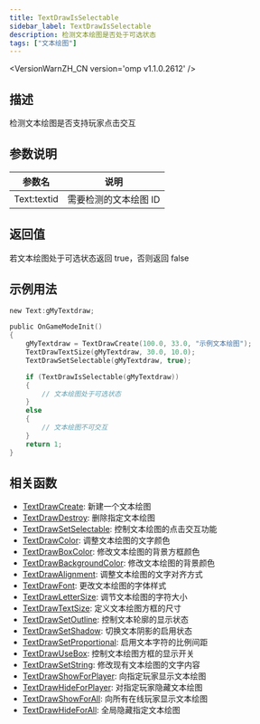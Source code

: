 ```yaml
---
title: TextDrawIsSelectable
sidebar_label: TextDrawIsSelectable
description: 检测文本绘图是否处于可选状态
tags: ["文本绘图"]
---
```


<VersionWarnZH_CN version='omp v1.1.0.2612' />

## 描述

检测文本绘图是否支持玩家点击交互

## 参数说明

| 参数名      | 说明                  |
| ----------- | --------------------- |
| Text:textid | 需要检测的文本绘图 ID |

## 返回值

若文本绘图处于可选状态返回 true，否则返回 false

## 示例用法

```c
new Text:gMyTextdraw;

public OnGameModeInit()
{
    gMyTextdraw = TextDrawCreate(100.0, 33.0, "示例文本绘图");
    TextDrawTextSize(gMyTextdraw, 30.0, 10.0);
    TextDrawSetSelectable(gMyTextdraw, true);

    if (TextDrawIsSelectable(gMyTextdraw))
    {
        // 文本绘图处于可选状态
    }
    else
    {
        // 文本绘图不可交互
    }
    return 1;
}
```

## 相关函数

- [TextDrawCreate](TextDrawCreate): 新建一个文本绘图
- [TextDrawDestroy](TextDrawDestroy): 删除指定文本绘图
- [TextDrawSetSelectable](TextDrawSetSelectable): 控制文本绘图的点击交互功能
- [TextDrawColor](TextDrawColor): 调整文本绘图的文字颜色
- [TextDrawBoxColor](TextDrawBoxColor): 修改文本绘图的背景方框颜色
- [TextDrawBackgroundColor](TextDrawBackgroundColor): 修改文本绘图的背景颜色
- [TextDrawAlignment](TextDrawAlignment): 调整文本绘图的文字对齐方式
- [TextDrawFont](TextDrawFont): 更改文本绘图的字体样式
- [TextDrawLetterSize](TextDrawLetterSize): 调节文本绘图的字符大小
- [TextDrawTextSize](TextDrawTextSize): 定义文本绘图方框的尺寸
- [TextDrawSetOutline](TextDrawSetOutline): 控制文本轮廓的显示状态
- [TextDrawSetShadow](TextDrawSetShadow): 切换文本阴影的启用状态
- [TextDrawSetProportional](TextDrawSetProportional): 启用文本字符的比例间距
- [TextDrawUseBox](TextDrawUseBox): 控制文本绘图方框的显示开关
- [TextDrawSetString](TextDrawSetString): 修改现有文本绘图的文字内容
- [TextDrawShowForPlayer](TextDrawShowForPlayer): 向指定玩家显示文本绘图
- [TextDrawHideForPlayer](TextDrawHideForPlayer): 对指定玩家隐藏文本绘图
- [TextDrawShowForAll](TextDrawShowForAll): 向所有在线玩家显示文本绘图
- [TextDrawHideForAll](TextDrawHideForAll): 全局隐藏指定文本绘图
